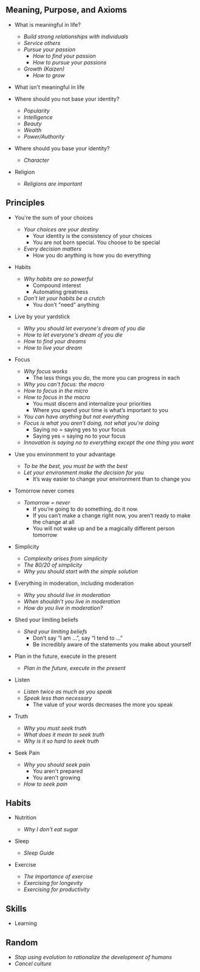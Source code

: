 ## Meaning, Purpose, and Axioms
- What is meaningful in life? 
    - *Build strong relationships with individuals*
    - *Service others*
    - *Pursue your passion*
        - *How to find your passion*
        - *How to pursue your passions*
    - *Growth (Kaizen)*
        - *How to grow*

- What isn't meaningful in life

- Where should you not base your identity?
    - *Popularity*
    - *Intelligence*
    - *Beauty*
    - *Wealth*
    - *Power/Authority*

- Where should you base your identity? 
    - *Character*

- Religion
    - *Religions are important* 

## Principles
- You're the sum of your choices
    - *Your choices are your destiny*
        - Your identity is the consistency of your choices
        - You are not born special. You choose to be special
    - *Every decision matters*
        - How you do anything is how you do everything

- Habits
    - *Why habits are so powerful*
        - Compound interest
        - Automating greatness
    - *Don't let your habits be a crutch*
        - You don't "need" anything

- Live by your yardstick
    - *Why you should let everyone's dream of you die*
    - *How to let everyone's dream of you die*
    - *How to find your dreams*
    - *How to live your dream*

- Focus
    - *Why focus works*
        - The less things you do, the more you can progress in each
    - *Why you can't focus: the macro*
    - *How to focus in the micro*
    - *How to focus in the macro*
        - You must discern and internalize your priorities
        - Where you spend your time is what’s important to you
    - *You can have anything but not everything*      
    - *Focus is what you aren't doing, not what you're doing* 
        - Saying no = saying yes to your focus
        - Saying yes = saying no to your focus
    - *Innovation is saying no to everything except the one thing you want*

- Use you environment to your advantage
    - *To be the best, you must be with the best*
    - *Let your environment make the decision for you*
        - It’s way easier to change your environment than to change you

- Tomorrow never comes
    - *Tomorrow = never*
        - If you’re going to do something, do it now.
        - If you can’t make a change right now, you aren’t ready to make the change at all
        - You will not wake up and be a magically different person tomorrow

- Simplicity
    - *Complexity arises from simplicity*
    - *The 80/20 of simplicity*
    - *Why you should start with the simple solution*

- Everything in moderation, including moderation
    - *Why you should live in moderation*
    - *When shouldn't you live in moderation*
    - *How do you live in moderation?*

- Shed your limiting beliefs
    - *Shed your limiting beliefs*
        - Don’t say “I am …”, say “I tend to …”
        - Be incredibly aware of the statements you make about yourself

- Plan in the future, execute in the present
    - *Plan in the future, execute in the present*

- Listen
    - *Listen twice as much as you speak*
    - *Speak less than necessary*
        - The value of your words decreases the more you speak

- Truth
    - *Why you must seek truth*
    - *What does it mean to seek truth*
    - *Why is it so hard to seek truth*

- Seek Pain
    - *Why you should seek pain*
        - You aren't prepared 
        - You aren't growing
    - *How to seek pain*

## Habits
- Nutrition
    - *Why I don't eat sugar*

- Sleep
    - *Sleep Guide*

- Exercise
    - *The importance of exercise*
    - *Exercising for longevity*
    - *Exercising for productivity*

## Skills
- Learning

## Random
- *Stop using evolution to rationalize the development of humans*
- *Cancel culture*